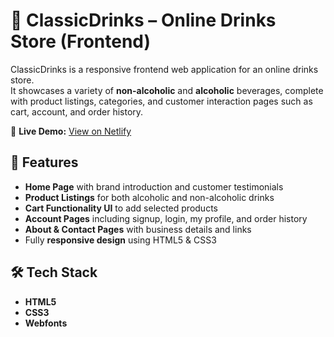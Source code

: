 # 🥂 ClassicDrinks – Online Drinks Store (Frontend)

ClassicDrinks is a responsive frontend web application for an online drinks store.  
It showcases a variety of **non-alcoholic** and **alcoholic** beverages, complete with product listings, categories, and customer interaction pages such as cart, account, and order history.

🔗 **Live Demo:** [View on Netlify](https://all-drinks.netlify.app/)


## 📌 Features
- **Home Page** with brand introduction and customer testimonials  
- **Product Listings** for both alcoholic and non-alcoholic drinks  
- **Cart Functionality UI** to add selected products  
- **Account Pages** including signup, login, my profile, and order history  
- **About & Contact Pages** with business details and links  
- Fully **responsive design** using HTML5 & CSS3


## 🛠 Tech Stack
- **HTML5**
- **CSS3**
- **Webfonts**

